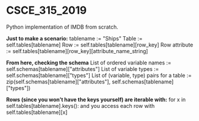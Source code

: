 # CSCE_315_2019
Python implementation of IMDB from scratch.

$\textbf{Just to make a scenario:}$
tablename := "Ships"
Table := self.tables[tablename]
Row := self.tables[tablename][row_key]
Row attribute := self.tables[tablename][row_key][attribute_name_string]

$\textbf{From here, checking the schema}$
List of ordered variable names := self.schemas[tablename]["attributes"]
List of variable types := self.schemas[tablename]["types"]
List of (variable, type) pairs for a table := zip(self.schemas[tablename]["attributes"], self.schemas[tablename]["types"])

$\textbf{Rows (since you won't have the keys yourself) are iterable with:}$
for x in self.tables[tablename].keys():
and you access each row with self.tables[tablename][x]
